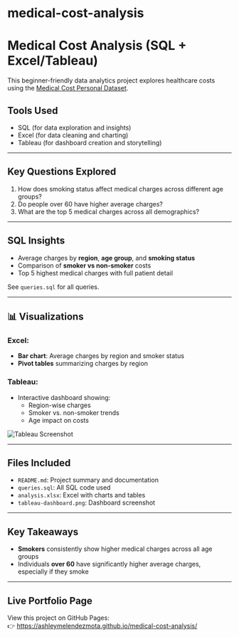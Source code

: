 # medical-cost-analysis

# Medical Cost Analysis (SQL + Excel/Tableau)

This beginner-friendly data analytics project explores healthcare costs using the [Medical Cost Personal Dataset](https://www.kaggle.com/datasets/mirichoi0218/insurance).

## Tools Used

- SQL (for data exploration and insights)
- Excel (for data cleaning and charting)
- Tableau (for dashboard creation and storytelling)

---

## Key Questions Explored

1. How does smoking status affect medical charges across different age groups?
2. Do people over 60 have higher average charges?
3. What are the top 5 medical charges across all demographics?

---

## SQL Insights

- Average charges by **region**, **age group**, and **smoking status**
- Comparison of **smoker vs non-smoker** costs
- Top 5 highest medical charges with full patient detail

See `queries.sql` for all queries.

---

## 📊 Visualizations

### Excel:
- **Bar chart**: Average charges by region and smoker status
- **Pivot tables** summarizing charges by region

### Tableau:
- Interactive dashboard showing:
  - Region-wise charges
  - Smoker vs. non-smoker trends
  - Age impact on costs

 ![Tableau Screenshot](![image](https://github.com/user-attachments/assets/b0437ba4-f40f-49ff-8076-a5bacdecf05d))

---

## Files Included

- `README.md`: Project summary and documentation
- `queries.sql`: All SQL code used
- `analysis.xlsx`: Excel with charts and tables
- `tableau-dashboard.png`: Dashboard screenshot

---

## Key Takeaways

- **Smokers** consistently show higher medical charges across all age groups
- Individuals **over 60** have significantly higher average charges, especially if they smoke

---

## Live Portfolio Page

View this project on GitHub Pages:  
👉 https://ashleymelendezmota.github.io/medical-cost-analysis/
